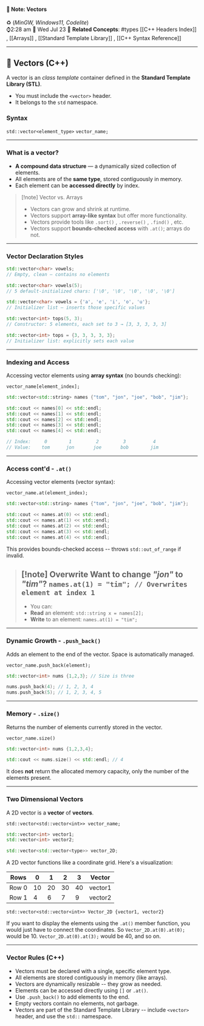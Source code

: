 #### 📝 Note: Vectors 
 ♻️ (*MinGW, Windows11, Codelite*)   
 ⌚2:28 am  📆 Wed Jul 23
 🔗 **Related Concepts**: #types [[C++ Headers Index]] , [[Arrays]] , [[Standard Template Library]] , [[C++ Syntax Reference]]
___
## 🔢 Vectors (C++)

A vector is an *class template* container defined in the **Standard Template Library (STL)**. 
* You must include the `<vector>` header.
* It belongs to the `std` namespace.
### Syntax

`std::vector<element_type>` `vector_name;`

---
### What is a vector?

- **A compound data structure** — a dynamically sized collection of elements.
- All elements are of the **same type**, stored contiguously in memory.
- Each element can be **accessed directly** by index.

>[!note] Vector vs. Arrays
>- Vectors can grow and shrink at runtime.
>- Vectors support **array-like syntax** but offer more functionality.
>- Vectors provide tools like `.sort()` , `.reverse()` , `.find()`  , etc.
>- Vectors support **bounds-checked access** with `.at()`; arrays do not.

---
### Vector Declaration Styles

```cpp title:Declarations
std::vector<char> vowels;
// Empty, clean – contains no elements

std::vector<char> vowels(5);
// 5 default-initialized chars: ['\0', '\0', '\0', '\0', '\0']

std::vector<char> vowels = {'a', 'e', 'i', 'o', 'u'};
// Initializer list – inserts those specific values

std::vector<int> tops(5, 3);
// Constructor: 5 elements, each set to 3 → [3, 3, 3, 3, 3]

std::vector<int> tops = {3, 3, 3, 3, 3};
// Initializer list: explicitly sets each value
```

---

### Indexing and Access

Accessing vector elements using **array syntax** (no bounds checking):

`vector_name[element_index];`

```cpp title:Access
std::vector<std::string> names {"tom", "jon", "joe", "bob", "jim"};

std::cout << names[0] << std::endl;
std::cout << names[1] << std::endl;
std::cout << names[2] << std::endl;
std::cout << names[3] << std::endl;
std::cout << names[4] << std::endl;
```


```cpp title:Index
// Index:     0        1         2         3          4
// Value:    tom      jon       joe       bob        jim
```

---
### Access cont'd - `.at()` 

Accessing vector elements (vector syntax):

`vector_name.at(element_index);`

```cpp title:.at(element_index)
std::vector<std::string> names {"tom", "jon", "joe", "bob", "jim"};

std::cout << names.at(0) << std::endl;
std::cout << names.at(1) << std::endl;
std::cout << names.at(2) << std::endl;
std::cout << names.at(3) << std::endl;
std::cout << names.at(4) << std::endl;
```

This provides bounds-checked access -- throws `std::out_of_range` if invalid.

>[!note] Overwrite
>Want to change *"jon"* to *"tim"*?
 >`names.at(1) = "tim"; // Overwrites element at index 1`
 >---------------------------------------------------
 > - You can:
 > 	- **Read** an element: `std::string x = names[2];`
 > 	- **Write** to an element: `names.at(1) = "tim";`

---

### Dynamic Growth - `.push_back()`

Adds an element to the end of the vector. Space is automatically managed.

`vector_name.push_back(element);`

```cpp title:.push_back(element)
std::vector<int> nums {1,2,3}; // Size is three

nums.push_back(4); // 1, 2, 3, 4
nums.push_back(5); // 1, 2, 3, 4, 5
```

---

### Memory - `.size()`

Returns the number of elements currently stored in the vector. 

`vector_name.size()`

```cpp title:.size(element)
std::vector<int> nums {1,2,3,4};

std::cout << nums.size() << std::endl; // 4
```

It does **not** return the allocated memory capacity, only the number of the elements present.

---

### Two Dimensional Vectors

A 2D vector is a **vector** of **vectors**. 

`std::vector<std::vector<int>> vector_name;`

```cpp title:2DVectors
std::vector<int> vector1;
std::vector<int> vector2;

std::vector<std::vector<type>> vector_2D;
```

A 2D vector functions like a coordinate grid. Here's a visualization:


| Rows  | 0   | 1   | 2   | 3   | Vector  |
| ----- | --- | --- | --- | --- | ------- |
| Row 0 | 10  | 20  | 30  | 40  | vector1 |
| Row 1 | 4   | 6   | 7   | 9   | vector2 |
`std::vector<std::vector<int>> Vector_2D {vector1, vector2}`

If you want to display the elements using the `.at()` member function, you would just have to connect the coordinates. So `Vector_2D.at(0).at(0);` would be 10. `Vector_2D.at(0).at(3);` would be 40, and so on.

---

### Vector Rules (C++)

- Vectors must be declared with a single, specific element type.
- All elements are stored contiguously in memory (like arrays).
- Vectors are dynamically resizable -- they grow as needed.
- Elements can be accessed directly using `[]` or `.at()`.
- Use `.push_back()` to add elements to the end.
- Empty vectors contain no elements, not garbage.
- Vectors are part of the Standard Template Library -- include `<vector>` header, and use the `std::` namespace.